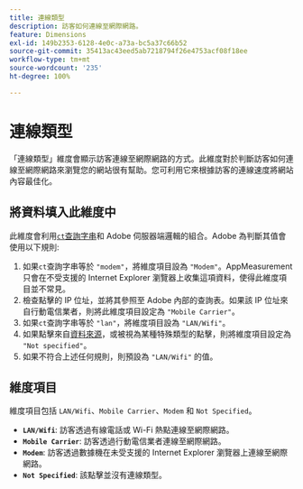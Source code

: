 ```yaml
---
title: 連線類型
description: 訪客如何連線至網際網路。
feature: Dimensions
exl-id: 149b2353-6128-4e0c-a73a-bc5a37c66b52
source-git-commit: 35413ac43eed5ab7218794f26e4753acf08f18ee
workflow-type: tm+mt
source-wordcount: '235'
ht-degree: 100%

---
```


# 連線類型

「連線類型」維度會顯示訪客連線至網際網路的方式。此維度對於判斷訪客如何連線至網際網路來瀏覽您的網站很有幫助。您可利用它來根據訪客的連線速度將網站內容最佳化。

## 將資料填入此維度中

此維度會利用[`ct`查詢字串](/help/implement/validate/query-parameters.md)和 Adobe 伺服器端邏輯的組合。Adobe 為判斷其值會使用以下規則:

1. 如果`ct`查詢字串等於 `"modem"`，將維度項目設為 `"Modem"`。AppMeasurement 只會在不受支援的 Internet Explorer 瀏覽器上收集這項資料，使得此維度項目並不常見。
1. 檢查點擊的 IP 位址，並將其參照至 Adobe 內部的查詢表。如果該 IP 位址來自行動電信業者，則將此維度項目設定為 `"Mobile Carrier"`。
1. 如果`ct`查詢字串等於 `"lan"`，將維度項目設為 `"LAN/Wifi"`。
1. 如果點擊來自[資料來源](/help/import/c-data-sources/datasrc-home.md)，或被視為某種特殊類型的點擊，則將維度項目設定為 `"Not specified"`。
1. 如果不符合上述任何規則，則預設為 `"LAN/Wifi"` 的值。

## 維度項目

維度項目包括 `LAN/Wifi`、`Mobile Carrier`、`Modem` 和 `Not Specified`。

* **`LAN/Wifi`**: 訪客透過有線電話或 Wi-Fi 熱點連線至網際網路。
* **`Mobile Carrier`**: 訪客透過行動電信業者連線至網際網路。
* **`Modem`**: 訪客透過數據機在未受支援的 Internet Explorer 瀏覽器上連線至網際網路。
* **`Not Specified`**: 該點擊並沒有連線類型。
